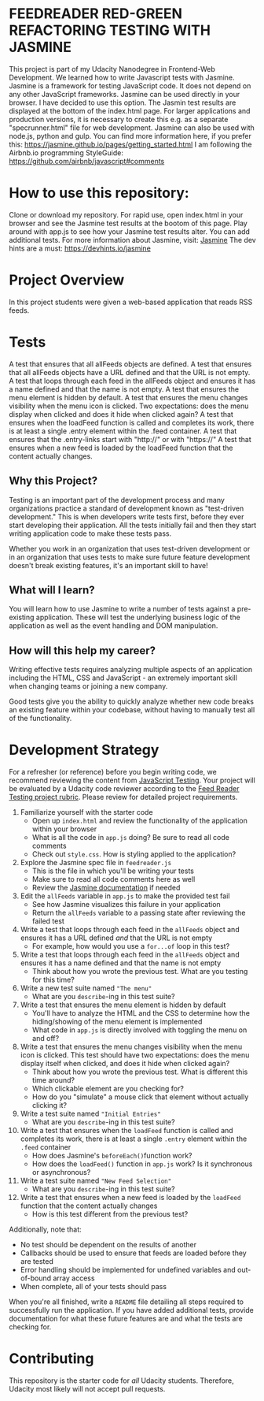 # FEEDREADER RED-GREEN REFACTORING TESTING WITH JASMINE
This project is part of my Udacity Nanodegree in Frontend-Web Development. We learned how to write Javascript tests with Jasmine. Jasmine is a framework for testing JavaScript code. It does not depend on any other JavaScript frameworks. Jasmine can be used directly in your browser. I have decided to use this option. The Jasmin test results are displayed at the bottom of the index.html page. For larger applications and production versions, it is necessary to create this e.g. as a separate "specrunner.html" file for web development. Jasmine can also be used with node.js, python and gulp. You can find more information here, if you prefer this: 
https://jasmine.github.io/pages/getting_started.html
I am following the Airbnb.io programming StyleGuide: https://github.com/airbnb/javascript#comments


# How to use this repository: 

Clone or download my repository. For rapid use, open index.html in your browser and see the Jasmine test results at the bootom of this page. 
Play around with app.js to see how your Jasmine test results alter. You can add additional tests. 
For more information about Jasmine, visit: [Jasmine](http://jasmine.github.io/) 
The dev hints are a must: https://devhints.io/jasmine 



# Project Overview

In this project students were given a web-based application that reads RSS feeds.  

# Tests

A test that ensures that all allFeeds objects are defined.
A test that ensures that all allFeeds objects have a URL defined and that the URL is not empty.
A test that loops through each feed in the allFeeds object and ensures it has a name defined and that the name is not empty.
A test that ensures the menu element is hidden by default.
A test that ensures the menu changes visibility when the menu icon is clicked. Two expectations: does the menu display when clicked and does it hide when clicked again?
A test that ensures when the loadFeed function is called and completes its work, there is at least a single .entry element within the .feed container.
A test that ensures that the .entry-links start with "http://" or with "https://"
A test that ensures when a new feed is loaded by the loadFeed function that the content actually changes.


## Why this Project?

Testing is an important part of the development process and many organizations practice a standard of development known as "test-driven development." This is when developers write tests first, before they ever start developing their application. All the tests initially fail and then they start writing application code to make these tests pass.

Whether you work in an organization that uses test-driven development or in an organization that uses tests to make sure future feature development doesn't break existing features, it's an important skill to have!


## What will I learn?

You will learn how to use Jasmine to write a number of tests against a pre-existing application. These will test the underlying business logic of the application as well as the event handling and DOM manipulation.


## How will this help my career?

Writing effective tests requires analyzing multiple aspects of an application including the HTML, CSS and JavaScript - an extremely important skill when changing teams or joining a new company.

Good tests give you the ability to quickly analyze whether new code breaks an existing feature within your codebase, without having to manually test all of the functionality.


# Development Strategy

For a refresher (or reference) before you begin writing code, we recommend reviewing the content from [JavaScript Testing](https://www.udacity.com/course/javascript-testing--ud549). Your project will be evaluated by a Udacity code reviewer according to the [Feed Reader Testing project rubric](https://review.udacity.com/#!/rubrics/18/view). Please review for detailed project requirements.

1. Familiarize yourself with the starter code
    * Open up `index.html` and review the functionality of the application within your browser
    * What is all the code in `app.js` doing? Be sure to read all code comments
    * Check out `style.css`. How is styling applied to the application?
2. Explore the Jasmine spec file in `feedreader.js`
    * This is the file in which you'll be writing your tests
    * Make sure to read all code comments here as well
    * Review the [Jasmine documentation](http://jasmine.github.io) if needed
3. Edit the `allFeeds` variable in `app.js` to make the provided test fail
    * See how Jasmine visualizes this failure in your application
    * Return the `allFeeds` variable to a passing state after reviewing the failed test
4. Write a test that loops through each feed in the `allFeeds` object and ensures it has a URL defined _and_ that the URL is not empty
    * For example, how would you use a `for...of` loop in this test?
5. Write a test that loops through each feed in the `allFeeds` object and ensures it has a name defined and that the name is not empty
    * Think about how you wrote the previous test. What are you testing for this time?
6. Write a new test suite named `"The menu"`
    * What are you `describe`-ing in this test suite?
7. Write a test that ensures the menu element is hidden by default
    * You'll have to analyze the HTML and the CSS to determine how the hiding/showing of the menu element is implemented
    * What code in `app.js` is directly involved with toggling the menu on and off?
8. Write a test that ensures the menu changes visibility when the menu icon is clicked. This test should have two expectations: does the menu display itself when clicked, and does it hide when clicked again?
    * Think about how you wrote the previous test. What is different this time around?
    * Which clickable element are you checking for?
    * How do you "simulate" a mouse click that element without actually clicking it?
9. Write a test suite named `"Initial Entries"`
    * What are you `describe`-ing in this test suite?
10. Write a test that ensures when the `loadFeed` function is called and completes its work, there is at least a single `.entry` element within the `.feed` container
    * How does Jasmine's `beforeEach()`function work?
    * How does the `loadFeed()` function in `app.js` work? Is it synchronous or asynchronous?
11. Write a test suite named `"New Feed Selection"`
    * What are you `describe`-ing in this test suite?
12. Write a test that ensures when a new feed is loaded by the `loadFeed` function that the content actually changes
    * How is this test different from the previous test?

Additionally, note that:

 * No test should be dependent on the results of another
 * Callbacks should be used to ensure that feeds are loaded before they are tested
 * Error handling should be implemented for undefined variables and out-of-bound array access
 * When complete, all of your tests should pass

When you're all finished, write a `README` file detailing all steps required to successfully run the application. If you have added additional tests, provide documentation for what these future features are and what the tests are checking for.

# Contributing

This repository is the starter code for _all_ Udacity students. Therefore, Udacity most likely will not accept pull requests.
